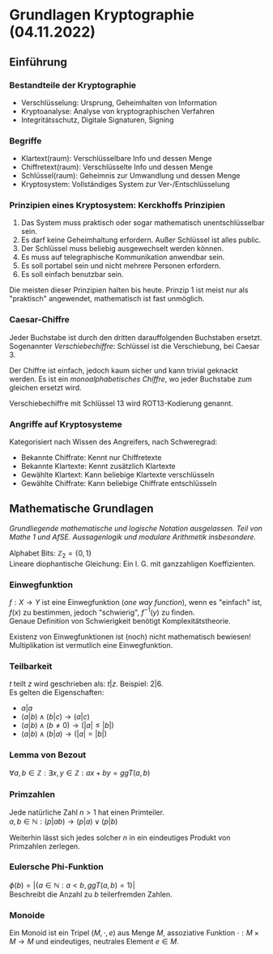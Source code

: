 # Grundlagen Kryptographie (04.11.2022)
## Einführung
### Bestandteile der Kryptographie
- Verschlüsselung: Ursprung, Geheimhalten von Information
- Kryptoanalyse: Analyse von kryptographischen Verfahren
- Integritätsschutz, Digitale Signaturen, Signing

### Begriffe
- Klartext(raum): Verschlüsselbare Info und dessen Menge
- Chiffretext(raum): Verschlüsselte Info und dessen Menge
- Schlüssel(raum): Geheimnis zur Umwandlung und dessen Menge
- Kryptosystem: Vollständiges System zur Ver-/Entschlüsselung

### Prinzipien eines Kryptosystem: Kerckhoffs Prinzipien
1. Das System muss praktisch oder sogar mathematisch unentschlüsselbar sein.
2. Es darf keine Geheimhaltung erfordern. Außer Schlüssel ist alles public.
3. Der Schlüssel muss beliebig ausgewechselt werden können.
4. Es muss auf telegraphische Kommunikation anwendbar sein.
5. Es soll portabel sein und nicht mehrere Personen erfordern.
6. Es soll einfach benutzbar sein.

Die meisten dieser Prinzipien halten bis heute. Prinzip 1 ist meist
nur als "praktisch" angewendet, mathematisch ist fast unmöglich.

### Caesar-Chiffre
Jeder Buchstabe ist durch den dritten darauffolgenden Buchstaben ersetzt.  
Sogenannter *Verschiebechiffre*: Schlüssel ist die Verschiebung, bei Caesar 3.

Der Chiffre ist einfach, jedoch kaum sicher und kann trivial geknackt werden.
Es ist ein *monoalphabetisches Chiffre*, wo jeder Buchstabe zum gleichen ersetzt
wird.

Verschiebechiffre mit Schlüssel 13 wird ROT13-Kodierung genannt.

### Angriffe auf Kryptosysteme
Kategorisiert nach Wissen des Angreifers, nach Schweregrad:

- Bekannte Chiffrate: Kennt nur Chiffretexte
- Bekannte Klartexte: Kennt zusätzlich Klartexte
- Gewählte Klartext: Kann beliebige Klartexte verschlüsseln
- Gewählte Chiffrate: Kann beliebige Chiffrate entschlüsseln


## Mathematische Grundlagen
*Grundliegende mathematische und logische Notation ausgelassen.*
*Teil von Mathe 1 und AfSE.*
*Aussagenlogik und modulare Arithmetik insbesondere.*

Alphabet Bits: $\mathbb{Z}_2 = \{ 0, 1 \}$  
Lineare diophantische Gleichung: Ein l. G. mit ganzzahligen Koeffizienten.

### Einwegfunktion
$f: X \to Y$ ist eine Einwegfunktion (*one way function*), wenn es "einfach"
ist, $f(x)$ zu bestimmen, jedoch "schwierig", $f^{-1}(y)$ zu finden.  
Genaue Definition von Schwierigkeit benötigt Komplexitätstheorie.

Existenz von Einwegfunktionen ist (noch) nicht mathematisch bewiesen!
Multiplikation ist vermutlich eine Einwegfunktion.

### Teilbarkeit
$t$ teilt $z$ wird geschrieben als: $t | z$. Beispiel: $2 | 6$.  
Es gelten die Eigenschaften:

- $a | a$
- $(a | b) \land (b | c) \to (a | c)$
- $(a | b) \land (b \not= 0) \to (|a| \le |b|)$
- $(a | b) \land (b | a) \to (|a| = |b|)$

### Lemma von Bezout
$\forall a, b \in \mathbb{Z}: \exists x, y \in \mathbb{Z}: ax + by = ggT(a, b)$

### Primzahlen
Jede natürliche Zahl $n > 1$ hat einen Primteiler.  
$a, b \in \mathbb{N}: (p | ab) \to (p | a) \lor (p | b)$

Weiterhin lässt sich jedes solcher $n$ in ein eindeutiges Produkt von
Primzahlen zerlegen.

### Eulersche Phi-Funktion
$\phi(b) = |\{a \in \mathbb{N}: a < b, ggT(a,b) = 1 \}|$  
Beschreibt die Anzahl zu $b$ teilerfremden Zahlen.

### Monoide
Ein Monoid ist ein Tripel $(M, \cdot, e)$ aus Menge $M$, assoziative Funktion 
$\cdot: M \times M \to M$ und eindeutiges, neutrales Element $e \in M$.
